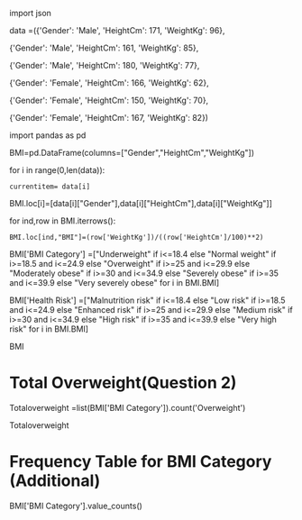 import json

data =({'Gender': 'Male', 'HeightCm': 171, 'WeightKg': 96},

{'Gender': 'Male', 'HeightCm': 161, 'WeightKg': 85},

 {'Gender': 'Male', 'HeightCm': 180, 'WeightKg': 77},
 
 {'Gender': 'Female', 'HeightCm': 166, 'WeightKg': 62},
 
 {'Gender': 'Female', 'HeightCm': 150, 'WeightKg': 70},
 
 {'Gender': 'Female', 'HeightCm': 167, 'WeightKg': 82})
 
 
import pandas as pd

BMI=pd.DataFrame(columns=["Gender","HeightCm","WeightKg"])


for i in range(0,len(data)):         

    currentitem= data[i]
    
 BMI.loc[i]=[data[i]["Gender"],data[i]["HeightCm"],data[i]["WeightKg"]]

    
for ind,row in BMI.iterrows():      

    BMI.loc[ind,"BMI"]=(row['WeightKg'])/((row['HeightCm']/100)**2)
    
BMI['BMI Category'] =["Underweight" if i<=18.4 else "Normal weight" if i>=18.5 and i<=24.9 else "Overweight" if i>=25 and i<=29.9 else "Moderately obese" if i>=30 and i<=34.9 else "Severely obese" if i>=35 and i<=39.9 else "Very severely obese" for i in BMI.BMI]

BMI['Health Risk'] =["Malnutrition risk" if i<=18.4 else "Low risk" if i>=18.5 and i<=24.9 else "Enhanced risk" if i>=25 and i<=29.9 else "Medium risk" if i>=30 and i<=34.9 else "High risk" if i>=35 and i<=39.9 else "Very high risk" for i in BMI.BMI]

BMI

# Total Overweight(Question 2) #

Totaloverweight =list(BMI['BMI Category']).count('Overweight')

Totaloverweight 

# Frequency Table for BMI Category (Additional) #

BMI['BMI Category'].value_counts()

